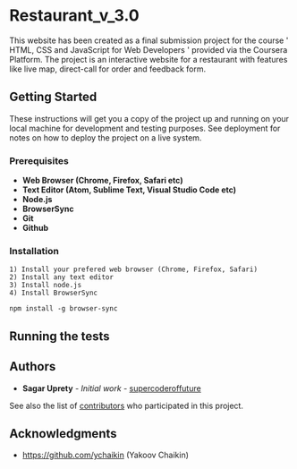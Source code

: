 # Restaurant_v_3.0

This website has been created as a final submission project for the course ' HTML, CSS and JavaScript for Web Developers ' provided via the Coursera Platform.
The project is an interactive website for a restaurant with features like live map, direct-call for order and feedback form.

## Getting Started

These instructions will get you a copy of the project up and running on your local machine for development and testing purposes. See deployment for notes on how to deploy the project on a live system.

### Prerequisites

* **Web Browser (Chrome, Firefox, Safari etc)**
* **Text Editor (Atom, Sublime Text, Visual Studio Code etc)**
* **Node.js**
* **BrowserSync**
* **Git**
* **Github**

### Installation
```
1) Install your prefered web browser (Chrome, Firefox, Safari)
2) Install any text editor
3) Install node.js 
4) Install BrowserSync
```
```
npm install -g browser-sync
```

## Running the tests


## Authors

* **Sagar Uprety** - *Initial work* - [supercoderoffuture](https://github.com/supercoderoffuture)

See also the list of [contributors](https://github.com/supercoderoffuture/Restaurant_v_3.0/graphs/contributors) who participated in this project.

## Acknowledgments
 
* https://github.com/ychaikin (Yakoov Chaikin)


